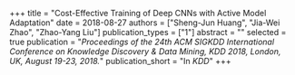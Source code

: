+++
title = "Cost-Effective Training of Deep CNNs with Active Model Adaptation"
date = 2018-08-27
authors = ["Sheng-Jun Huang", "Jia-Wei Zhao", "Zhao-Yang Liu"]
publication_types = ["1"]
abstract = ""
selected = true
publication = "*Proceedings of the 24th ACM SIGKDD International Conference on Knowledge Discovery & Data Mining, KDD 2018, London, UK, August 19-23, 2018.*"
publication_short = "In *KDD*"
+++


